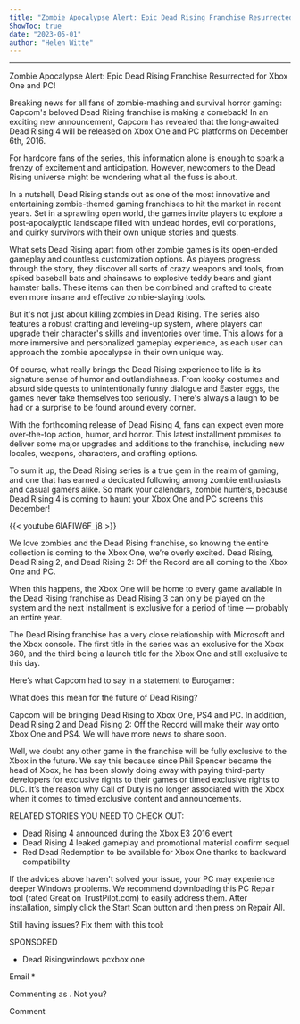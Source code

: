 ```yaml
---
title: "Zombie Apocalypse Alert: Epic Dead Rising Franchise Resurrected for Xbox One and PC!"
ShowToc: true 
date: "2023-05-01"
author: "Helen Witte"
---
```

*****
Zombie Apocalypse Alert: Epic Dead Rising Franchise Resurrected for Xbox One and PC!

Breaking news for all fans of zombie-mashing and survival horror gaming: Capcom's beloved Dead Rising franchise is making a comeback! In an exciting new announcement, Capcom has revealed that the long-awaited Dead Rising 4 will be released on Xbox One and PC platforms on December 6th, 2016.

For hardcore fans of the series, this information alone is enough to spark a frenzy of excitement and anticipation. However, newcomers to the Dead Rising universe might be wondering what all the fuss is about.

In a nutshell, Dead Rising stands out as one of the most innovative and entertaining zombie-themed gaming franchises to hit the market in recent years. Set in a sprawling open world, the games invite players to explore a post-apocalyptic landscape filled with undead hordes, evil corporations, and quirky survivors with their own unique stories and quests.

What sets Dead Rising apart from other zombie games is its open-ended gameplay and countless customization options. As players progress through the story, they discover all sorts of crazy weapons and tools, from spiked baseball bats and chainsaws to explosive teddy bears and giant hamster balls. These items can then be combined and crafted to create even more insane and effective zombie-slaying tools.

But it's not just about killing zombies in Dead Rising. The series also features a robust crafting and leveling-up system, where players can upgrade their character's skills and inventories over time. This allows for a more immersive and personalized gameplay experience, as each user can approach the zombie apocalypse in their own unique way.

Of course, what really brings the Dead Rising experience to life is its signature sense of humor and outlandishness. From kooky costumes and absurd side quests to unintentionally funny dialogue and Easter eggs, the games never take themselves too seriously. There's always a laugh to be had or a surprise to be found around every corner.

With the forthcoming release of Dead Rising 4, fans can expect even more over-the-top action, humor, and horror. This latest installment promises to deliver some major upgrades and additions to the franchise, including new locales, weapons, characters, and crafting options.

To sum it up, the Dead Rising series is a true gem in the realm of gaming, and one that has earned a dedicated following among zombie enthusiasts and casual gamers alike. So mark your calendars, zombie hunters, because Dead Rising 4 is coming to haunt your Xbox One and PC screens this December!

{{< youtube 6lAFIW6F_j8 >}} 



We love zombies and the Dead Rising franchise, so knowing the entire collection is coming to the Xbox One, we’re overly excited. Dead Rising, Dead Rising 2, and Dead Rising 2: Off the Record are all coming to the Xbox One and PC.
 
When this happens, the Xbox One will be home to every game available in the Dead Rising franchise as Dead Rising 3 can only be played on the system and the next installment is exclusive for a period of time — probably an entire year.
 
The Dead Rising franchise has a very close relationship with Microsoft and the Xbox console. The first title in the series was an exclusive for the Xbox 360, and the third being a launch title for the Xbox One and still exclusive to this day.
 
Here’s what Capcom had to say in a statement to Eurogamer:
 
What does this mean for the future of Dead Rising?
 
Capcom will be bringing Dead Rising to Xbox One, PS4 and PC. In addition, Dead Rising 2 and Dead Rising 2: Off the Record will make their way onto Xbox One and PS4. We will have more news to share soon.
 
Well, we doubt any other game in the franchise will be fully exclusive to the Xbox in the future. We say this because since Phil Spencer became the head of Xbox, he has been slowly doing away with paying third-party developers for exclusive rights to their games or timed exclusive rights to DLC. It’s the reason why Call of Duty is no longer associated with the Xbox when it comes to timed exclusive content and announcements.
 
RELATED STORIES YOU NEED TO CHECK OUT:
 
- Dead Rising 4 announced during the Xbox E3 2016 event
 - Dead Rising 4 leaked gameplay and promotional material confirm sequel
 - Red Dead Redemption to be available for Xbox One thanks to backward compatibility

 

 
If the advices above haven't solved your issue, your PC may experience deeper Windows problems. We recommend downloading this PC Repair tool (rated Great on TrustPilot.com) to easily address them. After installation, simply click the Start Scan button and then press on Repair All.
 
Still having issues? Fix them with this tool:
 
SPONSORED
 
- Dead Risingwindows pcxbox one

 
Email * 
 

Commenting as .
Not you?

 
Comment 





